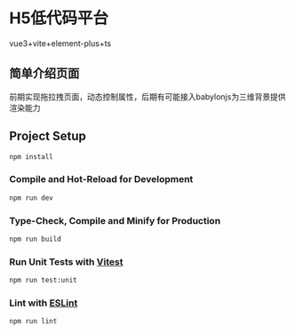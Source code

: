 # H5低代码平台

vue3+vite+element-plus+ts

## 简单介绍页面

前期实现拖拉拽页面，动态控制属性，后期有可能接入babylonjs为三维背景提供渲染能力
## Project Setup

```sh
npm install
```

### Compile and Hot-Reload for Development

```sh
npm run dev
```

### Type-Check, Compile and Minify for Production

```sh
npm run build
```

### Run Unit Tests with [Vitest](https://vitest.dev/)

```sh
npm run test:unit
```

### Lint with [ESLint](https://eslint.org/)

```sh
npm run lint
```
